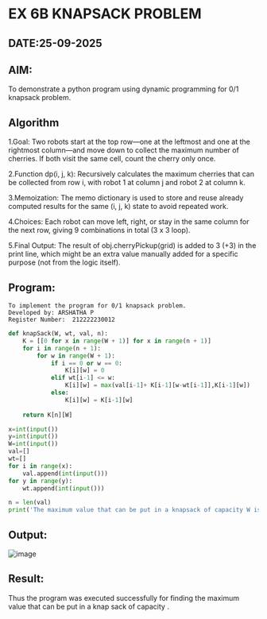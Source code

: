 # EX 6B KNAPSACK PROBLEM
## DATE:25-09-2025
## AIM:
To demonstrate a python program using dynamic programming for 0/1 knapsack problem.



## Algorithm
1.Goal: Two robots start at the top row—one at the leftmost and one at the rightmost column—and move down to collect the maximum number of cherries. If both visit the same cell, count the cherry only once.

2.Function dp(i, j, k): Recursively calculates the maximum cherries that can be collected from row i, with robot 1 at column j and robot 2 at column k.

3.Memoization: The memo dictionary is used to store and reuse already computed results for the same (i, j, k) state to avoid repeated work.

4.Choices: Each robot can move left, right, or stay in the same column for the next row, giving 9 combinations in total (3 x 3 loop).

5.Final Output: The result of obj.cherryPickup(grid) is added to 3 (+3) in the print line, which might be an extra value manually added for a specific purpose (not from the logic itself).

## Program:
```
To implement the program for 0/1 knapsack problem.
Developed by: ARSHATHA P
Register Number:  212222230012
```
```python
def knapSack(W, wt, val, n):
    K = [[0 for x in range(W + 1)] for x in range(n + 1)]
    for i in range(n + 1):
        for w in range(W + 1):
            if i == 0 or w == 0:
                K[i][w] = 0
            elif wt[i-1] <= w:
                K[i][w] = max(val[i-1]+ K[i-1][w-wt[i-1]],K[i-1][w])
            else:
                K[i][w] = K[i-1][w]
 
    return K[n][W]

x=int(input())
y=int(input())
W=int(input())
val=[]
wt=[]
for i in range(x):
    val.append(int(input()))
for y in range(y):
    wt.append(int(input()))

n = len(val)
print('The maximum value that can be put in a knapsack of capacity W is: ',knapSack(W, wt, val, n))
```
## Output:


![image](https://github.com/user-attachments/assets/0942b627-6b9b-4b30-9f60-3582b5512130)

## Result:
Thus the program was executed successfully for finding the maximum value that can be put in a knap sack of capacity .
